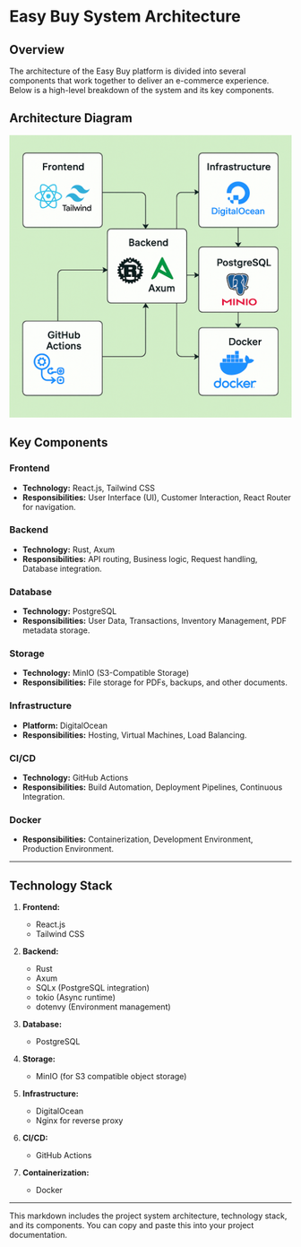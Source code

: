 # Easy Buy System Architecture

## Overview
The architecture of the Easy Buy platform is divided into several components that work together to deliver an e-commerce experience. Below is a high-level breakdown of the system and its key components.

## Architecture Diagram

![Easy Buy System Architecture](docs/images/diag.png)

## Key Components

### Frontend
- **Technology:** React.js, Tailwind CSS
- **Responsibilities:** User Interface (UI), Customer Interaction, React Router for navigation.

### Backend
- **Technology:** Rust, Axum
- **Responsibilities:** API routing, Business logic, Request handling, Database integration.

### Database
- **Technology:** PostgreSQL
- **Responsibilities:** User Data, Transactions, Inventory Management, PDF metadata storage.

### Storage
- **Technology:** MinIO (S3-Compatible Storage)
- **Responsibilities:** File storage for PDFs, backups, and other documents.

### Infrastructure
- **Platform:** DigitalOcean
- **Responsibilities:** Hosting, Virtual Machines, Load Balancing.

### CI/CD
- **Technology:** GitHub Actions
- **Responsibilities:** Build Automation, Deployment Pipelines, Continuous Integration.

### Docker
- **Responsibilities:** Containerization, Development Environment, Production Environment.

---

## Technology Stack

1. **Frontend:**
    - React.js
    - Tailwind CSS

2. **Backend:**
    - Rust
    - Axum
    - SQLx (PostgreSQL integration)
    - tokio (Async runtime)
    - dotenvy (Environment management)

3. **Database:**
    - PostgreSQL

4. **Storage:**
    - MinIO (for S3 compatible object storage)

5. **Infrastructure:**
    - DigitalOcean
    - Nginx for reverse proxy

6. **CI/CD:**
    - GitHub Actions

7. **Containerization:**
    - Docker

---

This markdown includes the project system architecture, technology stack, and its components. You can copy and paste this into your project documentation.
